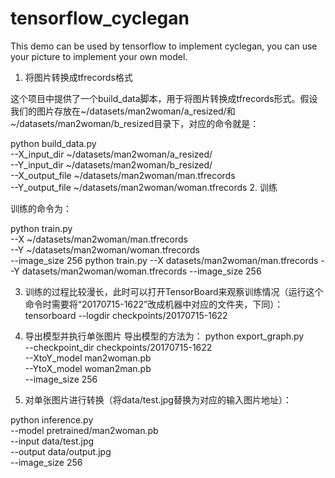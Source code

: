 # tensorflow_cyclegan
This demo can be used by tensorflow to implement cyclegan, you can use your picture to implement your own model.

1. 将图片转换成tfrecords格式

这个项目中提供了一个build_data脚本，用于将图片转换成tfrecords形式。假设我们的图片存放在~/datasets/man2woman/a_resized/和 ~/datasets/man2woman/b_resized目录下，对应的命令就是：

python build_data.py \
    --X_input_dir ~/datasets/man2woman/a_resized/ \
    --Y_input_dir ~/datasets/man2woman/b_resized/ \
    --X_output_file ~/datasets/man2woman/man.tfrecords \
    --Y_output_file ~/datasets/man2woman/woman.tfrecords
2. 训练

训练的命令为：

python train.py \
    --X ~/datasets/man2woman/man.tfrecords \
    --Y ~/datasets/man2woman/woman.tfrecords \
    --image_size 256
python train.py  --X datasets/man2woman/man.tfrecords --Y datasets/man2woman/woman.tfrecords --image_size 256

3. 训练的过程比较漫长，此时可以打开TensorBoard来观察训练情况（运行这个命令时需要将“20170715-1622”改成机器中对应的文件夹，下同）：
tensorboard --logdir checkpoints/20170715-1622

4. 导出模型并执行单张图片
导出模型的方法为：
python export_graph.py \
    --checkpoint_dir checkpoints/20170715-1622 \
    --XtoY_model man2woman.pb \
    --YtoX_model woman2man.pb  \
    --image_size 256
    
5. 对单张图片进行转换（将data/test.jpg替换为对应的输入图片地址）：

python inference.py \
--model pretrained/man2woman.pb  \
--input data/test.jpg  \
--output data/output.jpg \
--image_size 256
